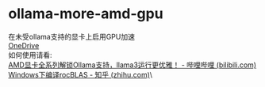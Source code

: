# ollama-more-amd-gpu
在未受ollama支持的显卡上启用GPU加速\
[OneDrive](https://1drv.ms/u/s!AmX7tNjAE5Gq6hhxmT_swxtaS0Nh?e=4lmv1G)\
如何使用请看:\
[AMD显卡全系列解锁Ollama支持，llama3运行更优雅！ - 哔哩哔哩 (bilibili.com)](https://www.bilibili.com/read/cv34059681/?jump_opus=1)\
[Windows下编译rocBLAS - 知乎 (zhihu.com)](https://zhuanlan.zhihu.com/p/680642344)\
